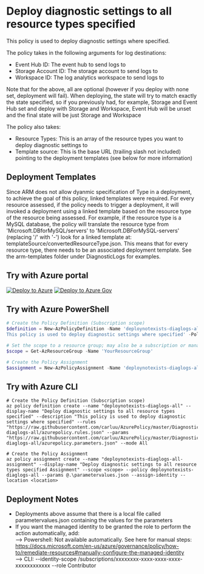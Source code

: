 # Deploy diagnostic settings to all resource types specified

This policy is used to deploy diagnostic settings where specified.  
  
The policy takes in the following arguments for log destinations:  
- Event Hub ID: The event hub to send logs to
- Storage Account ID: The storage account to send logs to
- Workspace ID: The log analytics workspace to send logs to  
  
Note that for the above, all are optional (however if you deploy with none set, deployment will fail). When deploying, the state will try to match exactly the state specified, so if you previously had, for example, Storage and Event Hub set and deploy with Storage and Workspace, Event Hub will be unset and the final state will be just Storage and Workspace  
  
The policy also takes:  
- Resource Types: This is an array of the resource types you want to deploy diagnostic settings to
- Template source: This is the base URL (trailing slash not included) pointing to the deployment templates (see below for more information)  
  
## Deployment Templates  
Since ARM does not allow dyanmic specification of Type in a deployment, to achieve the goal of this policy, linked templates were required. For every resource assessed, if the policy needs to trigger a deployment, it will invoked a deployment using a linked template based on the resource type of the resource being assessed. For example, if the resource type is a MySQL database, the policy will translate the resource type from 'Microsoft.DBforMySQL/servers' to 'Microsoft.DBForMySQL-servers' (replacing '/' with '-')  look for a linked template at: templateSource/convertedResourceType.json. This means that for every resource type, there needs to be an associated deployment template. See the arm-templates folder under DiagnosticLogs for examples.

## Try with Azure portal

[![Deploy to Azure](http://azuredeploy.net/deploybutton.png)](https://portal.azure.com/?#blade/Microsoft_Azure_Policy/CreatePolicyDefinitionBlade/uri/https%3A%2F%2Fraw.githubusercontent.com%2Fcarluu%2FAzurePolicy%2Fmaster%2FDiagnosticLogs%2Fdeploynotexists-diaglogs-all%2Fazurepolicy.json)
[![Deploy to Azure Gov](https://docs.microsoft.com/azure/governance/policy/media/deploy/deployGovbutton.png)](https://portal.azure.us/?#blade/Microsoft_Azure_Policy/CreatePolicyDefinitionBlade/uri/https%3A%2F%2Fraw.githubusercontent.com%2Fcarluu%2FAzurePolicy%2Fmaster%2FDiagnosticLogs%2Fdeploynotexists-diaglogs-all%2Fazurepolicy.json)

## Try with Azure PowerShell

````powershell
# Create the Policy Definition (Subscription scope)
$definition = New-AzPolicyDefinition -Name 'deploynotexists-diaglogs-all' -DisplayName 'Deploy diagnostic settings to all resource types specified' -description '
This policy is used to deploy diagnostic settings where specified' -Policy 'https://raw.githubusercontent.com/carluu/AzurePolicy/master/DiagnosticLogs/deploynotexists-diaglogs-all/azurepolicy.rules.json' -Parameter 'https://raw.githubusercontent.com/carluu/AzurePolicy/master/DiagnosticLogs/deploynotexists-diaglogs-all/azurepolicy.parameters.json' -Mode All

# Set the scope to a resource group; may also be a subscription or management group
$scope = Get-AzResourceGroup -Name 'YourResourceGroup'

# Create the Policy Assignment
$assignment = New-AzPolicyAssignment -Name 'deploynotexists-diaglogs-all-assignment' -DisplayName 'Deploy diagnostic settings to all resource types specified Assignment' -Scope $scope.ResourceId -PolicyDefinition $definition -PolicyParameter .\parametervalues.json -AssignIdentity -Location  $scope.Location
````

## Try with Azure CLI

```cli
# Create the Policy Definition (Subscription scope)
az policy definition create --name "deploynotexists-diaglogs-all" --display-name "Deploy diagnostic settings to all resource types specified" --description "This policy is used to deploy diagnostic settings where specified" --rules "https://raw.githubusercontent.com/carluu/AzurePolicy/master/DiagnosticLogs/deploynotexists-diaglogs-all/azurepolicy.rules.json" --params "https://raw.githubusercontent.com/carluu/AzurePolicy/master/DiagnosticLogs/deploynotexists-diaglogs-all/azurepolicy.parameters.json" --mode All

# Create the Policy Assignment
az policy assignment create --name "deploynotexists-diaglogs-all-assignment" --display-name "Deploy diagnostic settings to all resource types specified Assignment" --scope <scope> --policy deploynotexists-diaglogs-all --params @.\parametervalues.json --assign-identity --location <location>
```

## Deployment Notes
- Deployments above assume that there is a local file called parametervalues.json containing the values for the parameters
- If you want the managed identity to be granted the role to perform the action automatically, add:  
--> Powershell: Not available automatically. See here for manual steps: https://docs.microsoft.com/en-us/azure/governance/policy/how-to/remediate-resources#manually-configure-the-managed-identity  
--> CLI: --identity-scope /subscriptions/xxxxxxxx-xxxx-xxxx-xxxx-xxxxxxxxxxxx --role Contributor